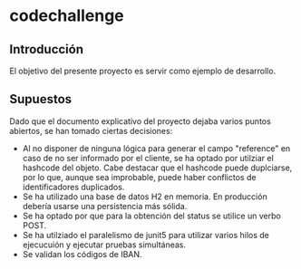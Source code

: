 # codechallenge


## Introducción
El objetivo del presente proyecto es servir como ejemplo de desarrollo.

## Supuestos
Dado que el documento explicativo del proyecto dejaba varios puntos abiertos, se han tomado ciertas decisiones:

- Al no disponer de ninguna lógica para generar el campo "reference" en caso de no ser informado por el cliente, se ha optado por utilziar el hashcode del objeto. Cabe destacar que el hashcode puede duplciarse, por lo que, aunque sea improbable, puede haber conflictos de identificadores duplicados.
- Se ha utilizado una base de datos H2 en memoria. En producción debería usarse una persistencia más sólida.
- Se ha optado por que para la obtención del status se utilice un verbo POST.
- Se ha utilziado el paralelismo de junit5 para utilizar varios hilos de ejecucuión y ejecutar pruebas simultáneas.
- Se validan los códigos de IBAN.